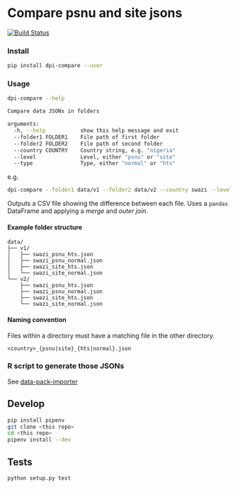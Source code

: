 # Compare psnu and site jsons

[![Build Status](https://travis-ci.org/davidhuser/data-pack-importer-compare.svg?branch=master)](https://travis-ci.org/davidhuser/data-pack-importer-compare)

### Install

```bash
pip install dpi-compare --user
```

### Usage

```bash
dpi-compare --help

Compare data JSONs in folders

arguments:
  -h, --help           show this help message and exit
  --folder1 FOLDER1    File path of first folder
  --folder2 FOLDER2    File path of second folder
  --country COUNTRY    Country string, e.g. "nigeria"
  --level              Level, either "psnu" or "site"
  --type               Type, either "normal" or "hts"
```

e.g.

```bash
dpi-compare --folder1 data/v1 --folder2 data/v2 --country swazi --level psnu --type normal
```

Outputs a CSV file showing the difference between each file.
Uses a `pandas` DataFrame and applying a _merge_ and _outer join_.

#### Example folder structure

```
data/
├── v1/
│   ├── swazi_psnu_hts.json
│   ├── swazi_psnu_normal.json
│   ├── swazi_site_hts.json
│   └── swazi_site_normal.json
└── v2/
    ├── swazi_psnu_hts.json
    ├── swazi_psnu_normal.json
    ├── swazi_site_hts.json
    └── swazi_site_normal.json
```

#### Naming convention

Files within a directory must have a matching file in the other directory.

`<country>_{psnu|site}_{hts|normal}.json`


### R script to generate those JSONs

See [data-pack-importer](https://github.com/jason-p-pickering/data-pack-importer)

## Develop

```bash
pip install pipenv
git clone <this repo>
cd <this repo>
pipenv install --dev
```

## Tests
```
python setup.py test
```
